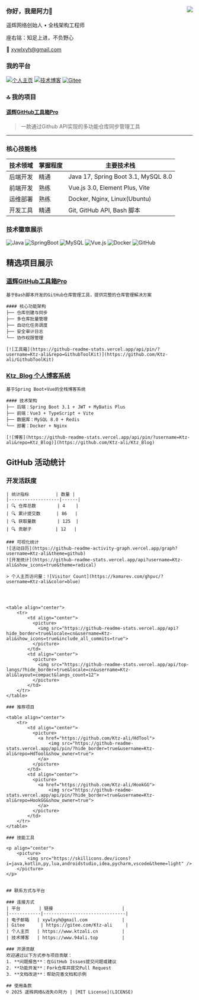 ### 你好，我是阿力👋<a href="https://github.com/Ktz-ali/"><img align="right" src="https://komarev.com/ghpvc/?username=Ktz-ali&label=Views"></a>

遥辉网络创始人 • 全栈架构工程师

座右铭：知足上进，不负野心  

📧 xywlxyh@gmail.com  

### 我的平台  
[![个人主页](https://img.shields.io/badge/个人主页-ktzali.cn-blue)](http://www.ktzali.cn)
[![技术博客](https://img.shields.io/badge/技术博客-94ali.top-green)](http://www.94ali.top)
[![Gitee](https://img.shields.io/badge/Gitee-Ktz--ali-red)](https://gitee.com/Ktz-ali)

### 🔝 我的项目
#### [遥辉GitHub工具箱Pro](https://github.com/Ktz-ali/GithubToolKit)
> 一款通过Github API实现的多功能仓库同步管理工具

---

### 核心技能栈
| 技术领域       | 掌握程度 | 主要技术栈 |
|----------------|----------|------------|
| 后端开发       | 精通     | Java 17, Spring Boot 3.1, MySQL 8.0 |
| 前端开发       | 熟练     | Vue.js 3.0, Element Plus, Vite |
| 运维部署       | 熟练     | Docker, Nginx, Linux(Ubuntu) |
| 开发工具       | 精通     | Git, GitHub API, Bash 脚本 |

### 技术徽章展示
![Java](https://img.shields.io/badge/Java-17-red)
![SpringBoot](https://img.shields.io/badge/Spring_Boot-3.1.0-green)
![MySQL](https://img.shields.io/badge/MySQL-8.0-blue)
![Vue.js](https://img.shields.io/badge/Vue.js-3.0-brightgreen)
![Docker](https://img.shields.io/badge/Docker-24.0-orange)
![GitHub](https://img.shields.io/badge/GitHub-API-lightgrey)

## 精选项目展示

### [遥辉GitHub工具箱Pro](https://github.com/Ktz-ali/GithubToolKit)
```
基于Bash脚本开发的GitHub仓库管理工具，提供完整的仓库管理解决方案

#### 核心功能架构
├── 仓库创建与同步
├── 多仓库批量管理
├── 自动化任务调度
├── 安全审计日志
└── 协作权限管理

[![工具箱](https://github-readme-stats.vercel.app/api/pin/?username=Ktz-ali&repo=GithubToolKit)](https://github.com/Ktz-ali/GithubToolKit)
```

### [Ktz_Blog 个人博客系统](https://github.com/Ktz-ali/Ktz_Blog)
```
基于Spring Boot+Vue的全栈博客系统

#### 技术架构
├── 后端：Spring Boot 3.1 + JWT + MyBatis Plus
├── 前端：Vue3 + TypeScript + Vite
├── 数据库：MySQL 8.0 + Redis
└── 部署：Docker + Nginx

[![博客](https://github-readme-stats.vercel.app/api/pin/?username=Ktz-ali&repo=Ktz_Blog)](https://github.com/Ktz-ali/Ktz_Blog)
```

## GitHub 活动统计

### 开发活跃度
```
| 统计指标          | 数量 |
|-------------------|------|
| 🔍 仓库总数        | 4    |
| 🔍 累计提交数      | 86   |
| 🔍 获取量数        | 125  |
| 🔍 贡献子         | 12   |

### 可视化统计
![活动日历](https://github-readme-activity-graph.vercel.app/graph?username=Ktz-ali&theme=github)
![开发统计](https://github-readme-stats.vercel.app/api?username=Ktz-ali&show_icons=true&theme=radical)

> 个人主页访问量：![Visitor Count](https://komarev.com/ghpvc/?username=Ktz-ali&color=blue)




<table align="center">
    <tr>
        <td align="center">
          <picture>
            <img src="https://github-readme-stats.vercel.app/api?hide_border=true&locale=cn&username=Ktz-ali&show_icons=true&include_all_commits=true">
          </picture>
        </td>
        <td align="center">
          <picture>
            <img src="https://github-readme-stats.vercel.app/api/top-langs/?hide_border=true&locale=cn&username=Ktz-ali&layout=compact&langs_count=12">
          </picture>
        </td>
    </tr>
</table>

### 推荐项目

<table align="center">
    <tr>
        <td align="center">
          <picture>
            <a href="https://github.com/Ktz-ali/HdTool">
                <img src="https://github-readme-stats.vercel.app/api/pin/?hide_border=true&username=Ktz-ali&repo=HdTool&show_owner=true">
            </a>
          </picture>
        </td>
        <td align="center">
          <picture>
            <a href="https://github.com/Ktz-ali/HookGG">
                <img src="https://github-readme-stats.vercel.app/api/pin/?hide_border=true&username=Ktz-ali&repo=HookGG&show_owner=true">
            </a>
          </picture>
        </td>
    </tr>
</table>

### 技能工具

<p align="center">
    <picture>
        <img src="https://skillicons.dev/icons?i=java,kotlin,py,lua,androidstudio,idea,pycharm,vscode&theme=light" />
    </picture>
</p>


## 联系方式与平台

### 连接方式
| 平台       | 链接                          |
|------------|-------------------------------|
| 电子邮箱   | xywlxyh@gmail.com             |
| Gitee      | https://gitee.com/Ktz-ali     |
| 个人主页   | https://www.ktzali.cn         |
| 技术博客   | https://www.94ali.top         |

### 开源贡献
欢迎通过以下方式参与项目贡献：
1. **问题报告**：在GitHub Issues提交问题或建议
2. **功能开发**：Fork仓库并提交Pull Request
3. **文档改进**：帮助完善文档和示例

## 使用条款
© 2025 遥辉网络&消失の阿力 | [MIT License](LICENSE)